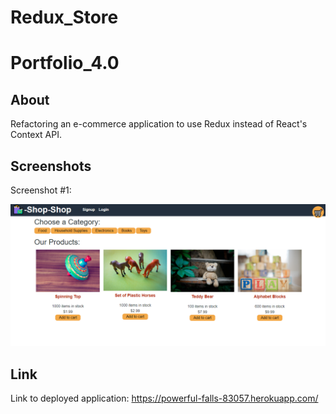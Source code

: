 # Redux_Store

# Portfolio_4.0

## About

Refactoring an e-commerce application to use Redux instead of React's Context API.

## Screenshots

Screenshot #1:

![Screenshot #1:](assets/reduxscreenshot.png)

## Link

Link to deployed application: https://powerful-falls-83057.herokuapp.com/
